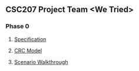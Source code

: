 ## CSC207 Project Team \<We Tried>

### Phase 0

1. [Specification](https://github.com/CSC207-UofT/course-project-we-tried/blob/d2ab6b41e0b27541285ad83546ccf2b856be20cc/Specification.md)

2. [CRC Model](https://github.com/CSC207-UofT/course-project-we-tried/blob/00fbe26cba3b525eb2890afcb5db31d9dd621db1/CRC/CRC.pdf)

3. [Scenario Walkthrough](https://github.com/CSC207-UofT/course-project-we-tried/blob/00fbe26cba3b525eb2890afcb5db31d9dd621db1/Scenario%20Walk-through.md)
